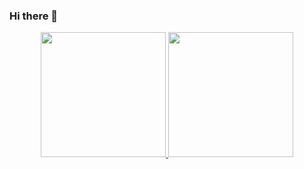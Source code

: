 ### Hi there 👋
<div class="container" style="text-align: center;">
  <a href="https://github.com/muriloglasser/github-readme-stats">
    <img height="200" src="https://github-readme-stats.vercel.app/api?username=muriloglasser&show_icons=true&theme=radical&hide_rank=true"/>
  </a>
  <a href="https://github.com/anuraghazra/github-readme-stats">
    <img height="200" src="https://github-readme-stats.vercel.app/api/top-langs/?username=anuraghazra&layout=donut&theme=radical" />
  </a>
</div>
